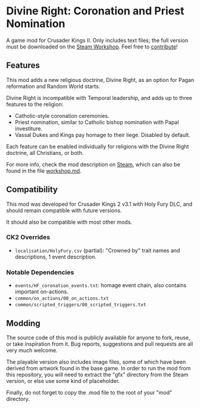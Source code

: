 # Divine Right: Coronation and Priest Nomination

A game mod for Crusader Kings II. Only includes text files; the full version must be downloaded on the [Steam Workshop][Steam]. Feel free to [contribute](#modding)!

[Steam]: https://steamcommunity.com/sharedfiles/filedetails/?id=1776124347


## Features

This mod adds a new religious doctrine, Divine Right, as an option for Pagan reformation and Random World starts.

Divine Right is incompatible with Temporal leadership, and adds up to three features to the religion:

- Catholic-style coronation ceremonies.
- Priest nomination, similar to Catholic bishop nomination with Papal investiture.
- Vassal Dukes and Kings pay homage to their liege. Disabled by default.

Each feature can be enabled individually for religions with the Divine Right doctrine, all Christians, or both.

For more info, check the mod description on [Steam], which can also be found in the file [workshop.md](workshop.md).


## Compatibility

This mod was developed for Crusader Kings 2 v3.1 with Holy Fury DLC, and should remain compatible with future versions.

It should also be compatible with most other mods.

### CK2 Overrides

* `localisation/HolyFury.csv` (partial): "Crowned by" trait names and descriptions, 1 event description.

### Notable Dependencies

* `events/HF_coronation_events.txt`: homage event chain, also contains important on-actions.
* `common/on_actions/00_on_actions.txt`
* `common/scripted_triggers/00_scripted_triggers.txt`


## Modding

The source code of this mod is publicly available for anyone to fork, reuse, or take inspiration from it. Bug reports, suggestions and pull requests are all very much welcome.

The playable version also includes image files, some of which have been derived from artwork found in the base game. In order to run the mod from this repository, you will need to extract the "gfx" directory from the Steam version, or else use some kind of placeholder.

Finally, do not forget to copy the .mod file to the root of your "mod" directory.
